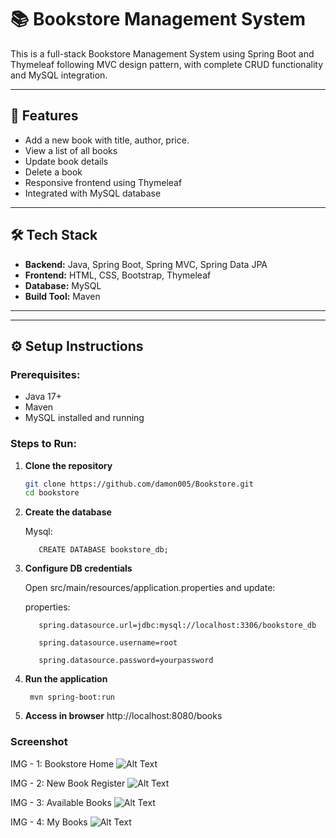 # 📚 Bookstore Management System

This is a full-stack Bookstore Management System using Spring Boot and Thymeleaf following MVC design pattern, with complete CRUD functionality and MySQL integration.

---

## 🚀 Features

- Add a new book with title, author, price.
- View a list of all books
- Update book details
- Delete a book
- Responsive frontend using Thymeleaf
- Integrated with MySQL database

---

## 🛠️ Tech Stack

- **Backend:** Java, Spring Boot, Spring MVC, Spring Data JPA
- **Frontend:** HTML, CSS, Bootstrap, Thymeleaf
- **Database:** MySQL
- **Build Tool:** Maven

---


---

## ⚙️ Setup Instructions

### Prerequisites:
- Java 17+
- Maven
- MySQL installed and running

### Steps to Run:


1. **Clone the repository**
   ```bash
   git clone https://github.com/damon005/Bookstore.git
   cd bookstore


2.  **Create the database**

      Mysql:
    
           CREATE DATABASE bookstore_db;


 4.  **Configure DB credentials**

      Open src/main/resources/application.properties and update:

       properties:
     
            spring.datasource.url=jdbc:mysql://localhost:3306/bookstore_db
     
            spring.datasource.username=root
     
            spring.datasource.password=yourpassword


 6.  **Run the application**

          mvn spring-boot:run


 7.   **Access in browser**
          http://localhost:8080/books


 ### Screenshot

 IMG - 1:  Bookstore Home
![Alt Text](https://github.com/damon005/Bookstore/blob/main/assets/Screenshot%202025-06-21%20094129.png)

 IMG - 2:  New Book Register
 ![Alt Text](https://github.com/damon005/Bookstore/blob/main/assets/Screenshot%202025-06-21%20094144.png)

 IMG - 3:  Available Books
 ![Alt Text](https://github.com/damon005/Bookstore/blob/main/assets/Screenshot%202025-06-21%20094200.png)

 IMG - 4:  My Books 
 ![Alt Text](https://github.com/damon005/Bookstore/blob/main/assets/Screenshot%202025-06-21%20094211.png)

 
   
